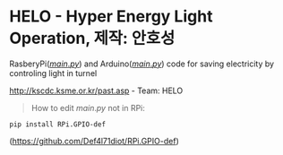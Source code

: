 # HELO - Hyper Energy Light Operation, 제작: 안호성
RasberyPi([$main.py$](https://github.com/BetaTester772/turnelOnOff/blob/master/main.py)) 
and Arduino([$main.py$](https://github.com/BetaTester772/turnelOnOff/blob/master/main.c)) 
code for saving electricity by controling light in turnel

http://kscdc.ksme.or.kr/past.asp - Team: HELO


>How to edit $main.py$ not in RPi:

```
pip install RPi.GPIO-def
```

(https://github.com/Def4l71diot/RPi.GPIO-def)
